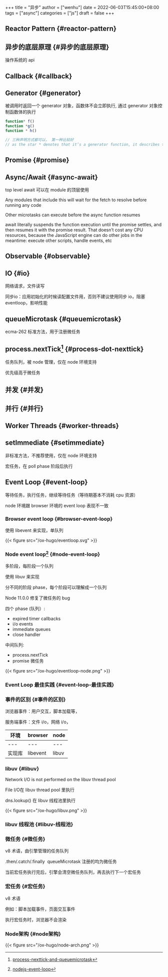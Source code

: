 +++
title = "异步"
author = ["wenhu"]
date = 2022-06-03T15:45:00+08:00
tags = ["async"]
categories = ["js"]
draft = false
+++

## Reactor Pattern {#reactor-pattern}


## 异步的底层原理 {#异步的底层原理}

操作系统的 api


## Callback {#callback}


## Generator {#generator}

被调用时返回一个 generator 对象，函数体不会立即执行, 通过 generator 对象控制函数体的执行

```js
function* f()
function *g()
function * h()

// 三种声明方式都可以， 第一种比较好
// as the star * denotes that it’s a generator function, it describes the kind, not the name, so it should stick with the function keyword
```


## Promise {#promise}


## Async/Await {#async-await}

top level await 可以在 module 的顶层使用

Any modules that include this will wait for the fetch to resolve before running any code

Other microtasks can execute before the async function resumes

await literally suspends the function execution until the promise settles, and then resumes it with the promise result. That doesn’t cost any CPU resources, because the JavaScript engine can do other jobs in the meantime: execute other scripts, handle events, etc


## Observable {#observable}


## IO {#io}

网络请求，文件读写

同步io：应用初始化的时候读配置文件用，否则不建议使用同步 io，阻塞 eventloop，影响性能


## queueMicrotask {#queuemicrotask}

ecma-262 标准方法，用于注册微任务


## process.nextTick[^fn:1] {#process-dot-nexttick}

任务队列，被 node 管理，仅在 node 环境支持

优先级高于微任务


## 并发 {#并发}


## 并行 {#并行}


## Worker Threads {#worker-threads}


## setImmediate {#setimmediate}

非标准方法，不推荐使用，仅在 node 环境支持

宏任务，在 poll phase 阶段后执行


## Event Loop {#event-loop}

等待任务，执行任务，继续等待任务（等待期基本不消耗 cpu 资源）

node 环境跟 browser 环境的 event loop 表现不一致


### Browser event loop {#browser-event-loop}

使用 libevent 来实现，单队列

{{< figure src="/ox-hugo/eventloop.svg" >}}


### Node event loop[^fn:2] {#node-event-loop}

多阶段，每阶段一个队列

使用 libuv 来实现

分不同的阶段 phase，每个阶段可以理解成一个队列

Node 11.0.0 修复了微任务的 bug

四个 phase (队列）:

-   expired timer callbacks
-   i/o events
-   immediate queues
-   close handler

中间队列:

-   process.nextTick
-   promise 微任务

{{< figure src="/ox-hugo/eventloop-node.png" >}}


### Event Loop 最佳实践 {#event-loop-最佳实践}


### 事件的区别 {#事件的区别}

浏览器事件：用户交互，脚本加载等，

服务端事件：文件 i/o，网络 i/o，

| 环境 | browser  | node  |
|----|----------|-------|
| --- | ---      | ---   |
| 实现库 | libevent | libuv |


### libuv {#libuv}

Network I/O is not performed on the libuv thread pool

File I/O在 libuv thread pool 里执行

dns.lookup() 在 libuv 线程池里执行

{{< figure src="/ox-hugo/libuv.png" >}}


### libuv 线程池 {#libuv-线程池}


### 微任务 {#微任务}

v8 术语，由引擎管理的任务队列

.then/.catch/.finally  queueMicrotask 注册的均为微任务

当前宏任务执行完后，引擎会清空微任务队列，再去执行下一个宏任务


### 宏任务 {#宏任务}

v8 术语

例如：脚本加载事件，页面交互事件

执行宏任务时，浏览器不会渲染


### Node架构 {#node架构}

{{< figure src="/ox-hugo/node-arch.png" >}}

[^fn:1]: [process-nexttick-and-queuemicrotask](https://stackoverflow.com/questions/55467033/difference-between-process-nexttick-and-queuemicrotask)
[^fn:2]: [nodejs-event-loop](https://blog.insiderattack.net/event-loop-and-the-big-picture-nodejs-event-loop-part-1-1cb67a182810)